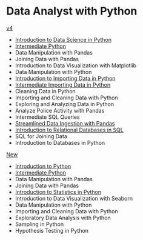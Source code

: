 # Data Analyst with Python

[v4](https://app.datacamp.com/learn/career-tracks/data-analyst-with-python?version=4)

- [Introduction to Data Science in Python](./introduction_to_data_science_in_python/)
- [Intermediate Python](./intermediate_python/)
- Data Manipulation with Pandas
- Joining Data with Pandas
- Introduction to Data Visualization with Matplotlib
- Data Manipulation with Python
- [Introduction to Importing Data in Python](./introduction_to_importing_data_in_python/)
- [Intermediate Importing Data in Python](./intermediate_importing_data_in_python/)
- Cleaning Data in Python
- Importing and Cleaning Data with Python
- Exploring and Analyzing Data in Python
- Analyze Police Activity with Pandas
- Intermediate SQL Queries
- [Streamlined Data Ingestion with Pandas](./streamlined_data_ingestion_with_pandas/)
- [Introduction to Relational Databases in SQL](./introduction_to_relational_databases_in_sql/)
- SQL for Joining Data
- Introduction to Databases in Python

[New](https://app.datacamp.com/learn/career-tracks/data-analyst-with-python)

- [Introduction to Python](./introduction_to_python/)
- [Intermediate Python](./intermediate_python/)
- Data Manipulation with Pandas
- Joining Data with Pandas
- [Introduction to Statistics in Python](./introduction_to_statistics_in_python/)
- Introduction to Data Visualization with Seaborn
- Data Manipulation with Python
- Importing and Cleaning Data with Python
- Exploratory Data Analysis with Python
- Sampling in Python
- Hypothesis Testing in Python

